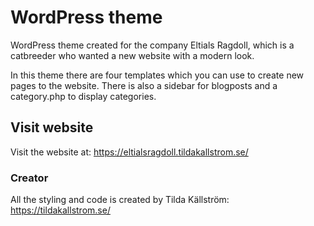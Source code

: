 # WordPress theme
WordPress theme created for the company Eltials Ragdoll, which is a catbreeder who wanted a new website with a modern look.

In this theme there are four templates which you can use to create new pages to the website.
There is also a sidebar for blogposts and a category.php to display categories.

## Visit website
Visit the website at: https://eltialsragdoll.tildakallstrom.se/

### Creator
All the styling and code is created by Tilda Källström: https://tildakallstrom.se/